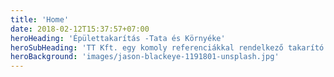 ```yaml
---
title: 'Home'
date: 2018-02-12T15:37:57+07:00
heroHeading: 'Épülettakarítás -Tata és Környéke'
heroSubHeading: 'TT Kft. egy komoly referenciákkal rendelkező takarító szolgálat. Lakó- és üzlethelységek, üzemi csarnokok magas szinvonalú tisztítását vállaljuk szakszerűen korrekt áron.'
heroBackground: 'images/jason-blackeye-1191801-unsplash.jpg'
---
```


